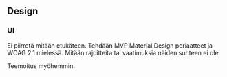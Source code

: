 ## Design

### UI

Ei piirretä mitään etukäteen. Tehdään MVP Material Design periaatteet ja WCAG 2.1 mielessä. Mitään rajoitteita tai 
vaatimuksia näiden suhteen ei ole.

Teemoitus myöhemmin.